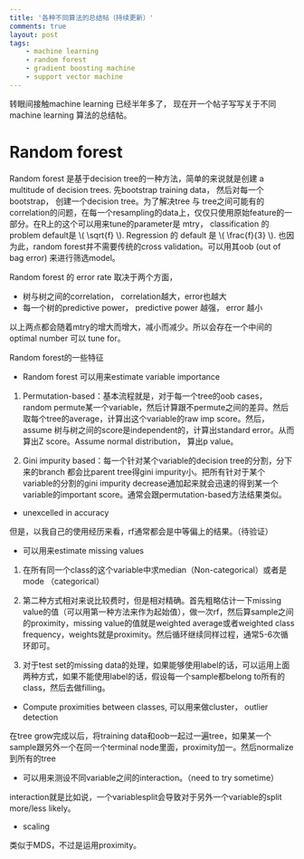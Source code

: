 ```yaml
---
title: '各种不同算法的总结帖（持续更新）'
comments: true
layout: post
tags:
    - machine learning
    - random forest
    - gradient boosting machine
    - support vector machine
---
```


转眼间接触machine learning 已经半年多了， 现在开一个帖子写写关于不同machine learning 算法的总结帖。

# Random forest

Random forest 是基于decision tree的一种方法，简单的来说就是创建 a multitude of decision trees. 先bootstrap training data， 然后对每一个bootstrap， 创建一个decision tree。为了解决tree 与 tree之间可能有的correlation的问题，在每一个resampling的data上，仅仅只使用原始feature的一部分。在R上的这个可以用来tune的parameter是 mtry， classification 的problem default是 \\( \sqrt{f} \\). Regression 的 default 是 \\( \frac{f}{3} \\). 也因为此，random forest并不需要传统的cross validation。可以用其oob (out of bag error) 来进行筛选model。

Random forest 的 error rate 取决于两个方面，

- 树与树之间的correlation， correlation越大，error也越大 
- 每一个树的predictive power， predictive power 越强， error 越小

以上两点都会随着mtry的增大而增大，减小而减少。所以会存在一个中间的optimal number 可以 tune for。 

Random forest的一些特征

- Random forest 可以用来estimate variable importance

1. Permutation-based：基本流程就是，对于每一个tree的oob cases， random permute某一个variable，然后计算跟不permute之间的差异。然后取每个tree的average，计算出这个variable的raw imp score。然后，assume 树与树之间的score是independent的，计算出standard error。从而算出Z score。Assume normal distribution， 算出p value。

2. Gini impurity based：每一个针对某个variable的decision tree的分割，分下来的branch 都会比parent tree得gini impurity小。把所有针对于某个variable的分割的gini impurity decrease通加起来就会迅速的得到某一个variable的important score。通常会跟permutation-based方法结果类似。

- unexcelled in accuracy

但是，以我自己的使用经历来看，rf通常都会是中等偏上的结果。（待验证）

- 可以用来estimate missing values

1. 在所有同一个class的这个variable中求median（Non-categorical）或者是mode （categorical）

2. 第二种方式相对来说比较费时，但是相对精确。首先粗略估计一下missing value的值（可以用第一种方法来作为起始值），做一次rf，然后算sample之间的proximity，missing value的值就是weighted average或者weighted class frequency，weights就是proximity。然后循环继续同样过程，通常5-6次循环即可。

3. 对于test set的missing data的处理，如果能够使用label的话，可以运用上面两种方式，如果不能使用label的话，假设每一个sample都belong to所有的class，然后去做filling。

- Compute proximities between classes, 可以用来做cluster， outlier detection

在tree grow完成以后，将training data和oob一起过一遍tree，如果某一个sample跟另外一个在同一个terminal node里面，proximity加一。然后normalize到所有的tree

- 可以用来测设不同variable之间的interaction。（need to try sometime）

interaction就是比如说，一个variablesplit会导致对于另外一个variable的split more/less likely。

- scaling

类似于MDS，不过是运用proximity。

# 





